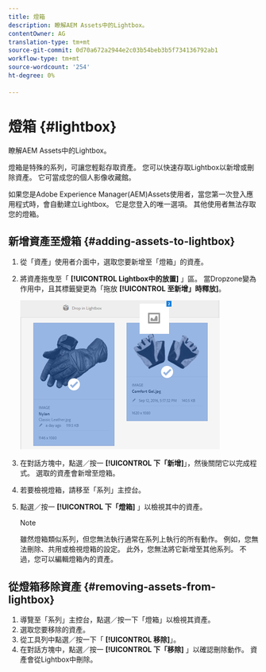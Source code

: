 ```yaml
---
title: 燈箱
description: 瞭解AEM Assets中的Lightbox。
contentOwner: AG
translation-type: tm+mt
source-git-commit: 0d70a672a2944e2c03b54beb3b5f734136792ab1
workflow-type: tm+mt
source-wordcount: '254'
ht-degree: 0%

---
```



# 燈箱 {#lightbox}

瞭解AEM Assets中的Lightbox。

燈箱是特殊的系列，可讓您輕鬆存取資產。 您可以快速存取Lightbox以新增或刪除資產。 它可當成您的個人影像收藏館。

如果您是Adobe Experience Manager(AEM)Assets使用者，當您第一次登入應用程式時，會自動建立Lightbox。 它是您登入的唯一選項。 其他使用者無法存取您的燈箱。

## 新增資產至燈箱 {#adding-assets-to-lightbox}

1. 從「資產」使用者介面中，選取您要新增至「燈箱」的資產。
1. 將資產拖曳至「 **[!UICONTROL Lightbox中的放置]** 」區。 當Dropzone變為作用中，且其標籤變更為「拖放 **[!UICONTROL 至新增」時釋放]**。

   ![add_to_lightbox](assets/add_to_lightbox.png)

1. 在對話方塊中，點選／按一 **[!UICONTROL 下「新增]**」，然後關閉它以完成程式。 選取的資產會新增至燈箱。
1. 若要檢視燈箱，請移至「系列」主控台。
1. 點選／按一 **[!UICONTROL 下「燈箱]** 」以檢視其中的資產。

   >[!NOTE]
   >
   >雖然燈箱類似系列，但您無法執行通常在系列上執行的所有動作。 例如，您無法刪除、共用或檢視燈箱的設定。 此外，您無法將它新增至其他系列。 不過，您可以編輯燈箱內的資產。

## 從燈箱移除資產 {#removing-assets-from-lightbox}

1. 導覽至「系列」主控台，點選／按一下「燈箱」以檢視其資產。
1. 選取您要移除的資產。
1. 從工具列中點選／按一下「 **[!UICONTROL 移除]**」。
1. 在對話方塊中，點選／按一 **[!UICONTROL 下「移除]** 」以確認刪除動作。 資產會從Lightbox中刪除。

